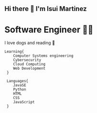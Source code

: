## Hi there 👋 I'm Isui Martinez
# Software Engineer 👨‍🚀
I love dogs and reading 📘
~~~
Learning{  
    Computer Systems engineering
    Cybersecurity
    Cloud Computing
    Web Development
 }
 
 Languages{
    JavaSE
    Python
    HTML
    CSS
    JavaScript
 }   
 ~~~

